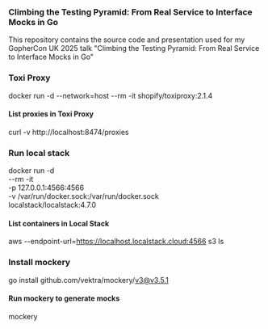 ### Climbing the Testing Pyramid: From Real Service to Interface Mocks in Go
This repository contains the source code and presentation used for my GopherCon UK 2025 talk "Climbing the Testing Pyramid: From Real Service to Interface Mocks in Go"

### Toxi Proxy
docker run -d --network=host --rm -it shopify/toxiproxy:2.1.4

#### List proxies in Toxi Proxy
curl -v http://localhost:8474/proxies

### Run local stack
docker run -d \
  --rm -it \
  -p 127.0.0.1:4566:4566 \
  -v /var/run/docker.sock:/var/run/docker.sock \
  localstack/localstack:4.7.0

#### List containers in Local Stack
aws --endpoint-url=https://localhost.localstack.cloud:4566 s3 ls

### Install mockery
go install github.com/vektra/mockery/v3@v3.5.1

#### Run mockery to generate mocks
mockery